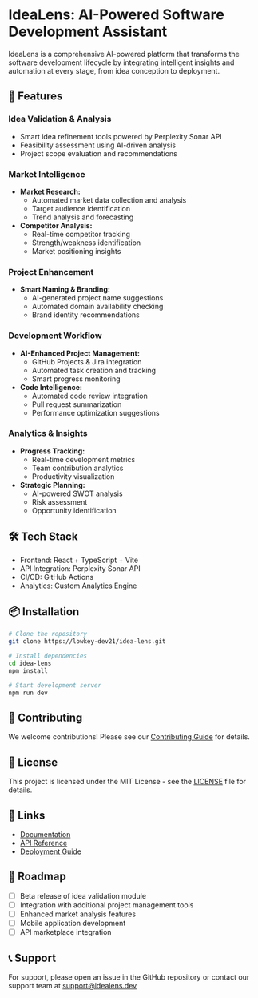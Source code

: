 # IdeaLens: AI-Powered Software Development Assistant

IdeaLens is a comprehensive AI-powered platform that transforms the software development lifecycle by integrating intelligent insights and automation at every stage, from idea conception to deployment.

## 🚀 Features

### Idea Validation & Analysis
- Smart idea refinement tools powered by Perplexity Sonar API
- Feasibility assessment using AI-driven analysis
- Project scope evaluation and recommendations

### Market Intelligence
- **Market Research:**
  - Automated market data collection and analysis
  - Target audience identification
  - Trend analysis and forecasting
- **Competitor Analysis:**
  - Real-time competitor tracking
  - Strength/weakness identification
  - Market positioning insights

### Project Enhancement
- **Smart Naming & Branding:**
  - AI-generated project name suggestions
  - Automated domain availability checking
  - Brand identity recommendations

### Development Workflow
- **AI-Enhanced Project Management:**
  - GitHub Projects & Jira integration
  - Automated task creation and tracking
  - Smart progress monitoring
- **Code Intelligence:**
  - Automated code review integration
  - Pull request summarization
  - Performance optimization suggestions

### Analytics & Insights
- **Progress Tracking:**
  - Real-time development metrics
  - Team contribution analytics
  - Productivity visualization
- **Strategic Planning:**
  - AI-powered SWOT analysis
  - Risk assessment
  - Opportunity identification

## 🛠️ Tech Stack
- Frontend: React + TypeScript + Vite
- API Integration: Perplexity Sonar API
- CI/CD: GitHub Actions
- Analytics: Custom Analytics Engine

## 📦 Installation

```bash
# Clone the repository
git clone https://lowkey-dev21/idea-lens.git

# Install dependencies
cd idea-lens
npm install

# Start development server
npm run dev
```

## 🤝 Contributing
We welcome contributions! Please see our [Contributing Guide](CONTRIBUTING.md) for details.

## 📜 License
This project is licensed under the MIT License - see the [LICENSE](LICENSE) file for details.

## 🔗 Links
- [Documentation](docs/README.md)
- [API Reference](docs/API.md)
- [Deployment Guide](docs/DEPLOYMENT.md)

## 🎯 Roadmap
- [ ] Beta release of idea validation module
- [ ] Integration with additional project management tools
- [ ] Enhanced market analysis features
- [ ] Mobile application development
- [ ] API marketplace integration

## 📞 Support
For support, please open an issue in the GitHub repository or contact our support team at support@idealens.dev
